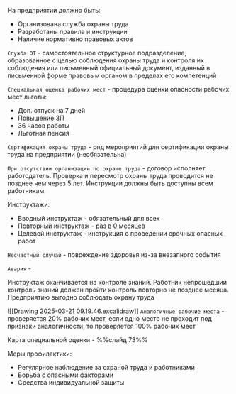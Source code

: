 На предприятии должно быть:
* Организована служба охраны труда
* Разработаны правила и инструкции
* Наличие нормативно правовых актов

`Служба ОТ` - самостоятельное структурное подразделение, образованное с целью соблюдения охраны труда и контроля их соблюдения или письменный официальный документ, изданный в письменной форме правовым органом в пределах его компетенций

`Специальная оценка рабочих мест` - процедура оценки опасности рабочих мест льготы:
- Доп. отпуск на 7 дней
- Повышение ЗП
- 36 часов работы
- Льготная пенсия

`Сертификация охраны труда` - ряд мероприятий для сертификации охраны труда на предприятии (необязательна)

`При отсутствии организации по охране труда` - договор исполняет работодатель. Проверка и пересмотр охраны труда проводится не позднее чем через 5 лет.
Инструкции должны быть доступны всем работникам.

Инструктажи:
- Вводный инструктаж - обязательный для всех
- Повторный инструктаж - раз в 0 месяцев
- Целевой инструктаж - инструкция о проведении срочных опасных работ

`Несчастный случай` - повреждение здоровья из-за внезапного события

`Авария` - 

Инструктаж оканчивается на контроле знаний. Работник непрошедший контроль знаний должен пройти контроль повторно не позднее месяца.
Предприятию выгодно соблюдать охрану труда

![[Drawing 2025-03-21 09.19.46.excalidraw]]
`Аналогичные рабочие места` - проверяется 20% рабочих мест, если одно место не проходит под признаки аналогичности, то проверяется 100% рабочих мест

Карта специальной оценки - %%слайд 73%%

Меры профилактики:
- Регулярное наблюдение за охраной труда и работниками
- Борьба с опасными факторами
- Средства индивидуальной защиты
